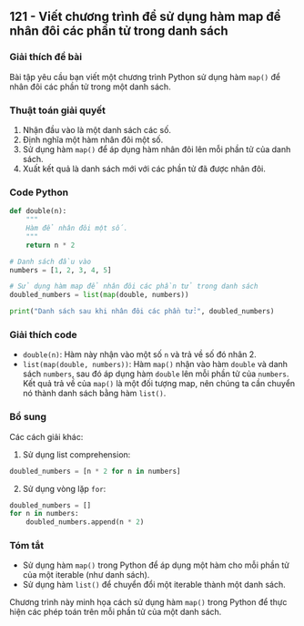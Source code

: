 ## 121 - Viết chương trình để sử dụng hàm map để nhân đôi các phần tử trong danh sách

### Giải thích đề bài

Bài tập yêu cầu bạn viết một chương trình Python sử dụng hàm `map()` để nhân đôi các phần tử trong một danh sách.

### Thuật toán giải quyết

1. Nhận đầu vào là một danh sách các số.
2. Định nghĩa một hàm nhân đôi một số.
3. Sử dụng hàm `map()` để áp dụng hàm nhân đôi lên mỗi phần tử của danh sách.
4. Xuất kết quả là danh sách mới với các phần tử đã được nhân đôi.

### Code Python

```python
def double(n):
    """
    Hàm để nhân đôi một số.
    """
    return n * 2

# Danh sách đầu vào
numbers = [1, 2, 3, 4, 5]

# Sử dụng hàm map để nhân đôi các phần tử trong danh sách
doubled_numbers = list(map(double, numbers))

print("Danh sách sau khi nhân đôi các phần tử:", doubled_numbers)
```

### Giải thích code

- `double(n)`: Hàm này nhận vào một số `n` và trả về số đó nhân 2.
- `list(map(double, numbers))`: Hàm `map()` nhận vào hàm `double` và danh sách `numbers`, sau đó áp dụng hàm `double` lên mỗi phần tử của `numbers`. Kết quả trả về của `map()` là một đối tượng map, nên chúng ta cần chuyển nó thành danh sách bằng hàm `list()`.

### Bổ sung

Các cách giải khác:

1. Sử dụng list comprehension:

```python
doubled_numbers = [n * 2 for n in numbers]
```

2. Sử dụng vòng lặp `for`:

```python
doubled_numbers = []
for n in numbers:
    doubled_numbers.append(n * 2)
```

### Tóm tắt

- Sử dụng hàm `map()` trong Python để áp dụng một hàm cho mỗi phần tử của một iterable (như danh sách).
- Sử dụng hàm `list()` để chuyển đổi một iterable thành một danh sách.

Chương trình này minh họa cách sử dụng hàm `map()` trong Python để thực hiện các phép toán trên mỗi phần tử của một danh sách.
